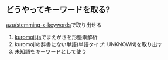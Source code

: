 ## どうやってキーワードを取る?

[azu/stemming-x-keywords](https://github.com/azu/stemming-x-keywords "azu/stemming-x-keywords")で取り出せる

1.  [kuromoji.js](https://github.com/takuyaa/kuromoji.js "kuromoji.js")でまえがきを形態素解析
2.  kuromojiの辞書にない単語(単語タイプ: UNKNOWN)を取り出す
3.  未知語をキーワードとして使う

